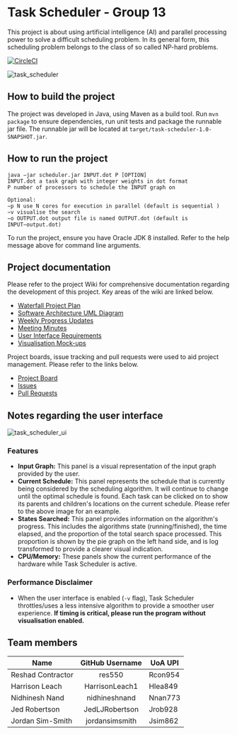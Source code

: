 # Task Scheduler - Group 13
This project is about using artificial intelligence (AI) and parallel processing power to solve a
difficult scheduling problem. In its general form, this scheduling problem belongs to the class of so called NP-hard problems.

[![CircleCI](https://circleci.com/gh/jordansimsmith/task-scheduler/tree/master.svg?style=svg&circle-token=c48171477558fe26614b73a159c316c8658e152b)](https://circleci.com/gh/jordansimsmith/task-scheduler/tree/master)

![task_scheduler](https://user-images.githubusercontent.com/18223858/63645326-a53b9500-c74f-11e9-9061-ce0cea30c0a9.png)

## How to build the project
The project was developed in Java, using Maven as a build tool. Run `mvn package` to ensure dependencies, run unit tests and package the runnable jar file. The runnable jar will be located at `target/task-scheduler-1.0-SNAPSHOT.jar`. 

## How to run the project
```
java −jar scheduler.jar INPUT.dot P [OPTION]
INPUT.dot a task graph with integer weights in dot format
P number of processors to schedule the INPUT graph on

Optional: 
−p N use N cores for execution in parallel (default is sequential )
−v visualise the search
−o OUTPUT.dot output file is named OUTPUT.dot (default is INPUT−output.dot)
```
To run the project, ensure you have Oracle JDK 8 installed. Refer to the help message above for command line arguments.

## Project documentation
Please refer to the project Wiki for comprehensive documentation regarding the development of this project. Key areas of the wiki are linked below.
- [Waterfall Project Plan](https://github.com/jordansimsmith/task-scheduler/wiki/Project-Plan)
- [Software Architecture UML Diagram](https://github.com/jordansimsmith/task-scheduler/wiki/High-Level-Design-(HLD)-UML-Diagram)
- [Weekly Progress Updates](https://github.com/jordansimsmith/task-scheduler/wiki/Weekly-Progress-Updates)
- [Meeting Minutes](https://github.com/jordansimsmith/task-scheduler/wiki/Meeting-Agendas-and-Minutes)
- [User Interface Requirements](https://github.com/jordansimsmith/task-scheduler/wiki/Visualization-Requirements)
- [Visualisation Mock-ups](https://github.com/jordansimsmith/task-scheduler/wiki/Visualization-Mock-ups)

Project boards, issue tracking and pull requests were used to aid project management. Please refer to the links below.
- [Project Board](https://github.com/jordansimsmith/task-scheduler/projects/1)
- [Issues](https://github.com/jordansimsmith/task-scheduler/issues?utf8=%E2%9C%93&q=)
- [Pull Requests](https://github.com/jordansimsmith/task-scheduler/pulls?utf8=%E2%9C%93&q=)

## Notes regarding the user interface
![task_scheduler_ui](https://user-images.githubusercontent.com/18223858/63645426-40ce0500-c752-11e9-8037-2fe99f3f9286.png)
### Features
- **Input Graph:** This panel is a visual representation of the input graph provided by the user.
- **Current Schedule:** This panel represents the schedule that is currently being considered by the scheduling algorithm. It will continue to change until the optimal schedule is found. Each task can be clicked on to show its parents and children's locations on the current schedule. Please refer to the above image for an example.
- **States Searched:** This panel provides information on the algorithm's progress. This includes the algorithms state (running/finished), the time elapsed, and the proportion of the total search space processed. This proportion is shown by the pie graph on the left hand side, and is log transformed to provide a clearer visual indication.
- **CPU/Memory:** These panels show the current performance of the hardware while Task Scheduler is active.

### Performance Disclaimer
- When the user interface is enabled (`-v` flag), Task Scheduler throttles/uses a less intensive algorithm to provide a smoother user experience. **If timing is critical, please run the program without visualisation enabled.**

## Team members
| Name               | GitHub Username | UoA UPI |
|--------------------|:---------------:|---------|
| Reshad Contractor  | res550          | Rcon954 |
| Harrison Leach     | HarrisonLeach1  | Hlea849 |
| Nidhinesh Nand     | nidhineshnand   | Nnan773 |
| Jed Robertson      | JedLJRobertson  | Jrob928 |
| Jordan Sim-Smith   | jordansimsmith  | Jsim862 |
